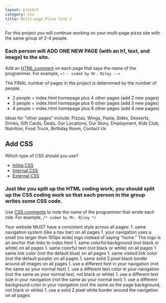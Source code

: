 ```yaml
---
layout: project
category: css
title: Multi-page Pizza Site 2
---
```


For this project you will continue working on your multi-page pizza site with the same group of 2-4 people.

### Each person will ADD ONE NEW PAGE (with an h1, text, and image) to the site.

Add an [HTML comment](https://www.w3schools.com/html/html_comments.asp) on each page that says the name of the programmer. For example, `<!-- coded by Mr. Riley -->`

The FINAL number of pages in the project is determined by the number of people:
  - 2 people = index.html homepage plus 4 other pages (add 2 new pages)
  - 3 people = index.html homepage plus 6 other pages (add 3 new pages)
  - 4 people = index.html homepage plus 8 other pages (add 4 new pages)

Ideas for "other pages" include: Pizzas, Wings, Pasta, Sides, Desserts, Drinks, Gift Cards, Deals, Our Locations, Our Story, Employment, Kids Club, Nutrition, Food Truck, Birthday Room, Contact Us

## Add CSS

Which type of CSS should you use?
  -   [Inline CSS](https://www.w3schools.com/html/tryit.asp?filename=tryhtml_css_inline)
  -   [Internal CSS](https://www.w3schools.com/html/tryit.asp?filename=tryhtml_css_internal)
  -   [External CSS](https://www.w3schools.com/html/tryit.asp?filename=tryhtml_css_external)

### Just like you split up the HTML coding work, you should split up the CSS coding work so that each person in the group writes some CSS code.

Use [CSS comments](https://css-tricks.com/snippets/css/comments-in-css/) to note the name of the programmer that wrote each rule. For example, `/* coded by Mr. Riley */`

Your website MUST have a consistent style across all pages:
      1. same navigation system (like a nav bar) on all pages
      1. your navigation uses a small (no larger than 100px wide) logo instead of saying "home." The logo is an anchor that links to index.html
      1. same colorful background (not black or white) on all pages
      1. same colorful text (not black or white) on all pages
      1. same link color (not the default blue) on all pages
      1. same visited link color (not the default purple) on all pages
      1. same solid 2 pixel black border around all images on all pages
      1. use a different font in your navigation (not the same as your normal text)
      1. use a different text color in your navigation (not the same as your normal text, not black or white)
      1. use a different text size in your navigation (not the same as your normal text)
      1. use a different background color in your navigation (not the same as the page background, not black or white)
      1. use a solid 2 pixel white border around the navigation on all pages
